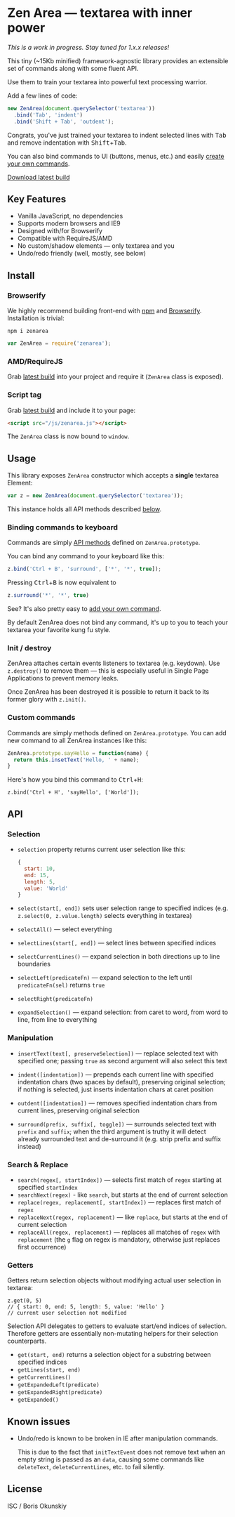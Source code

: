 # Zen Area — textarea with inner power

_This is a work in progress. Stay tuned for 1.x.x releases!_

This tiny (~15Kb minified) framework-agnostic library
provides an extensible set of commands along with some fluent API.

Use them to train your textarea into powerful text processing warrior.

Add a few lines of code:

```js
new ZenArea(document.querySelector('textarea'))
  .bind('Tab', 'indent')
  .bind('Shift + Tab', 'outdent');
```

Congrats, you've just trained your textarea to indent selected lines
with <kbd>Tab</kbd> and remove indentation with <kbd>Shift</kbd>+<kbd>Tab</kbd>.

You can also bind commands to UI (buttons, menus, etc.) and easily [create
your own commands](#user-content-custom-commands).

[Download latest build](https://raw.githubusercontent.com/inca/zenarea/master/build/zenarea.js)

## Key Features

* Vanilla JavaScript, no dependencies
* Supports modern browsers and IE9
* Designed with/for Browserify
* Compatible with RequireJS/AMD
* No custom/shadow elements — only textarea and you
* Undo/redo friendly (well, mostly, see below)

## Install

### Browserify

We highly recommend building front-end with [npm](https://npmjs.org) and
[Browserify](http://browserify.org). Installation is trivial:

```
npm i zenarea
```

```js
var ZenArea = require('zenarea');
```

### AMD/RequireJS

Grab [latest build](https://raw.githubusercontent.com/inca/zenarea/master/build/zenarea.js)
into your project and require it (`ZenArea` class is exposed).

### Script tag

Grab [latest build](https://raw.githubusercontent.com/inca/zenarea/master/build/zenarea.js)
and include it to your page:

```html
<script src="/js/zenarea.js"></script>
```

The `ZenArea` class is now bound to `window`.

## Usage

This library exposes `ZenArea` constructor which accepts a **single** textarea Element:

```js
var z = new ZenArea(document.querySelector('textarea'));
```

This instance holds all API methods described [below](#user-content-api).

### Binding commands to keyboard

Commands are simply [API methods](#user-content-api) defined on `ZenArea.prototype`.
 
You can bind any command to your keyboard like this:

```js
z.bind('Ctrl + B', 'surround', ['*', '*', true]);
```

Pressing <kbd>Ctrl</kbd>+<kbd>B</kbd> is now equivalent to

```js
z.surround('*', '*', true)
```

See? It's also pretty easy to [add your own command](#user-content-custom-commands).

By default ZenArea does not bind any command, it's up to you
to teach your textarea your favorite kung fu style. 

### Init / destroy

ZenArea attaches certain events listeners to textarea (e.g. keydown).
Use `z.destroy()` to remove them — this is especially useful in
Single Page Applications to prevent memory leaks.

Once ZenArea has been destroyed it is possible to return it back to its former
glory with `z.init()`.

### Custom commands 

Commands are simply methods defined on `ZenArea.prototype`.
You can add new command to all ZenArea instances like this:

```js
ZenArea.prototype.sayHello = function(name) {
  return this.insetText('Hello, ' + name);
}
```

Here's how you bind this command to <kbd>Ctrl</kbd>+<kbd>H</kbd>:

```
z.bind('Ctrl + H', 'sayHello', ['World']);
```

## API

### Selection

* `selection` property returns current user selection like this:

    ```js
    {
      start: 10,
      end: 15,
      length: 5,
      value: 'World'
    }
    ```
    
* `select(start[, end])` sets user selection range to specified indices
  (e.g. `z.select(0, z.value.length)` selects everything in textarea)

* `selectAll()` — select everything

* `selectLines(start[, end])` — select lines between specified indices

* `selectCurrentLines()` — expand selection in both directions up to line boundaries

* `selectLeft(predicateFn)` — expand selection to the left until `predicateFn(sel)`
  returns `true`

* `selectRight(predicateFn)` 

* `expandSelection()` — expand selection: from caret to word, from word to line,
  from line to everything
  
### Manipulation

* `insertText(text[, preserveSelection])` — replace selected text with specified one;
  passing `true` as second argument will also select this text

* `indent([indentation])` — prepends each current line with specified
  indentation chars (two spaces by default), preserving original selection;
  if nothing is selected, just inserts indentation chars at caret position
   
* `outdent([indentation])` — removes specified indentation chars from current lines,
  preserving original selection

* `surround(prefix, suffix[, toggle])` — surrounds selected text with `prefix`
  and `suffix`; when the third argument is truthy it will detect already surrounded
  text and de-surround it (e.g. strip prefix and suffix instead)
  
### Search & Replace

* `search(regex[, startIndex])` — selects first match of `regex` starting
  at specified `startIndex`
* `searchNext(regex)` - like `search`, but starts at the end of current selection
* `replace(regex, replacement[, startIndex])` — replaces first match of `regex`
* `replaceNext(regex, replacement)` — like `replace`, but starts at the end of
  current selection
* `replaceAll(regex, replacement)` — replaces all matches of `regex` with `replacement`
  (the `g` flag on regex is mandatory, otherwise just replaces first occurrence)
  
### Getters

Getters return selection objects without modifying actual user selection in
textarea:

```
z.get(0, 5)
// { start: 0, end: 5, length: 5, value: 'Hello' }
// current user selection not modified
```

Selection API delegates to getters to evaluate start/end indices of selection.
Therefore getters are essentially non-mutating helpers for their selection
counterparts.

* `get(start, end)` returns a selection object for a substring between
  specified indices
* `getLines(start, end)`
* `getCurrentLines()`
* `getExpandedLeft(predicate)`
* `getExpandedRight(predicate)`
* `getExpanded()`

## Known issues

* Undo/redo is known to be broken in IE after manipulation commands.

  This is due to the fact that `initTextEvent` does not remove
  text when an empty string is passed as an `data`, causing some
  commands like `deleteText`, `deleteCurrentLines`, etc. to fail silently.

## License

ISC / Boris Okunskiy
